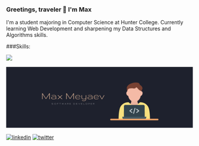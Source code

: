 ### Greetings, traveler 👋 I'm Max
I'm a student majoring in Computer Science at Hunter College. Currently learning Web Development and sharpening my Data Structures and Algorithms skills.

###Skills:

[![](https://skillicons.dev/icons?i=js,html,css,wasm)](https://skillicons.dev)

![Development](https://github.com/maxmeyaev/maxmeyaev/blob/main/banner1.png)

[<img src='https://cdn.jsdelivr.net/npm/simple-icons@3.0.1/icons/linkedin.svg' alt='linkedin' height='40'>](https://www.linkedin.com/in/maxmeyaev/)  [<img src='https://cdn.jsdelivr.net/npm/simple-icons@3.0.1/icons/twitter.svg' alt='twitter' height='40'>](https://twitter.com/maxnonchalant)  


